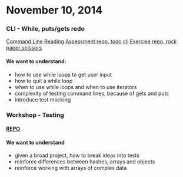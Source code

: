 # November 10, 2014

### CLI - While, puts/gets redo
[Command Line Reading](/lessons/todo-cli/01-basics/deliverable)
[Assessment repo, todo cli](https://github.com/gschool-g5/todo-cli.git)
[Exercise repo, rock paper scissors]( https://github.com/gschool-g5/rock-paper-scissors)

#### We want to understand:

* how to use while loops to get user input
* how to quit a while loop
* when to use while loops and when to use iterators
* complexity of testing command lines, because of gets and puts
* introduce test mocking

### Workshop - Testing

#### [REPO](https://github.com/gschool-g5/temperature-deviation-data-exercises)

#### We want to understand

* given a broad project, how to break ideas into tests
* reinforce differences between hashes, arrays and objects
* reinforce working with arrays of complex data
